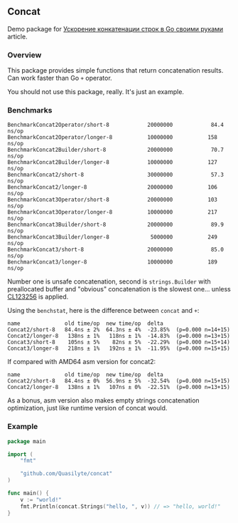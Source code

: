## Concat

Demo package for [Ускорение конкатенации строк в Go своими руками](https://habr.com/post/417479/) article.

### Overview

This package provides simple functions that return concatenation results.
Can work faster than Go `+` operator.

You should not use this package, really. It's just an example.

### Benchmarks

```
BenchmarkConcat2Operator/short-8         	20000000	        84.4 ns/op
BenchmarkConcat2Operator/longer-8        	10000000	       158 ns/op
BenchmarkConcat2Builder/short-8          	20000000	        70.7 ns/op
BenchmarkConcat2Builder/longer-8         	10000000	       127 ns/op
BenchmarkConcat2/short-8                 	30000000	        57.3 ns/op
BenchmarkConcat2/longer-8                	20000000	       106 ns/op
BenchmarkConcat3Operator/short-8         	20000000	       103 ns/op
BenchmarkConcat3Operator/longer-8        	10000000	       217 ns/op
BenchmarkConcat3Builder/short-8          	20000000	        89.9 ns/op
BenchmarkConcat3Builder/longer-8         	 5000000	       249 ns/op
BenchmarkConcat3/short-8                 	20000000	        85.0 ns/op
BenchmarkConcat3/longer-8                	10000000	       189 ns/op
```

Number one is unsafe concatenation, second is `strings.Builder` with preallocated
buffer and "obvious" concatenation is the slowest one... unless [CL123256](https://go-review.googlesource.com/c/go/+/123256) is applied.

Using the `benchstat`, here is the difference between `concat` and `+`:

```
name              old time/op  new time/op  delta
Concat2/short-8   84.4ns ± 2%  64.3ns ± 4%  -23.85%  (p=0.000 n=14+15)
Concat2/longer-8   138ns ± 1%   118ns ± 1%  -14.83%  (p=0.000 n=13+15)
Concat3/short-8    105ns ± 5%    82ns ± 5%  -22.29%  (p=0.000 n=15+14)
Concat3/longer-8   218ns ± 1%   192ns ± 1%  -11.95%  (p=0.000 n=15+15)
```

If compared with AMD64 asm version for concat2:

```
name              old time/op  new time/op  delta
Concat2/short-8   84.4ns ± 0%  56.9ns ± 5%  -32.54%  (p=0.000 n=15+15)
Concat2/longer-8   138ns ± 1%   107ns ± 0%  -22.51%  (p=0.000 n=13+15)
```

As a bonus, asm version also makes empty strings concatenation optimization,
just like runtime version of concat would.

### Example

```go
package main

import (
	"fmt"

	"github.com/Quasilyte/concat"
)

func main() {
	v := "world!"
	fmt.Println(concat.Strings("hello, ", v)) // => "hello, world!"
}
```

